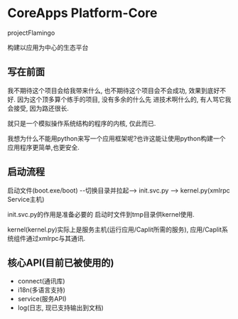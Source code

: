 # CoreApps Platform-Core
projectFlamingo

构建以应用为中心的生态平台

## 写在前面
我不期待这个项目会给我带来什么, 
也不期待这个项目会不会成功, 效果到底好不好.
因为这个顶多算个练手的项目, 没有多余的什么先
进技术啊什么的, 有人骂它我会接受, 因为路还很长.

就只是一个模拟操作系统结构的程序的内核, 仅此而已.

我想为什么不能用python来写一个应用框架呢?也许这能让使用python构建一个应用程序更简单,也更安全.

## 启动流程

启动文件(boot.exe/boot) --切换目录并拉起--> init.svc.py 
--> kernel.py(xmlrpc Service主机)

init.svc.py的作用是准备必要的
启动时文件到tmp目录供kernel使用.

kernel(kernel.py)实际上是服务主机(运行应用/Caplit所需的服务), 应用/Caplit系统组件通过xmlrpc与其通讯.

## 核心API(目前已被使用的)

- connect(通讯库)
- i18n(多语言支持)
- service(服务API)
- log(日志, 现已支持输出到文档)
